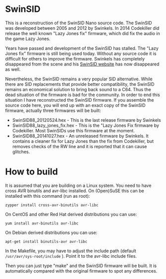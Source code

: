 # SwinSID

This is a reconstruction of the SwinSID Nano source code. The SwinSID was developed between 2005 and 2012 by Swinkels. In 2014 Codekiller did release the well known "Lazy Jones fix" firmware, which did fix the audio in the game Lazy Jones.

Years have passed and development of the SwinSID has stalled. The "Lazy Jones fix" firmware is still being used today. Without any source code it is difficult for others to improve the firmware. Swinkels has completely disappeared from the scene and his [SwinSID website](http://web.archive.org/web/20191212101114/http://www.swinkels.tvtom.pl/swinsid/) has now disappeared as well.

Nevertheless, the SwinSID remains a very popular SID alternative. While there are SID replacements that provide better compatibility, the SwinSID remains an economical solution to bring back sound to a C64. Thus the dead situation of the firmware is bad for the community. In order to end this situation I have reconstructed the SwinSID firmware. If you assemble the source code here, you will end up with an exact copy of the SwinSID firmware, actually three firmwares will be built:
- SwinSID88_20120524.hex - This is the last release firmware by Swinkels
- SwinSID88_lazy_jones_fix.hex - This is the "Lazy Jones Fix firmware by Codekiller. Most SwinSIDs use this firmware at the moment.
- SwinSID88_20141027.hex - An unreleased firmware by Swinkels. It contains a cleaner fix for Lazy Jones than the fix from Codekiller, but removes checks of the RW line and it is reported that it can cause glitches.

# How to build

It is assumed that you are building on a Linux system. You need to have cross AVR binutils and avr-libc installed. On (Open)SuSE this can be installed with this command (run as root):

`zypper install cross-avr-binutils avr-libc`

On CentOS and other Red Hat derived distributions you can use:

`yum install avr-binutils avr-libc`

On Debian derived distributions you can use:

`apt-get install binutils-avr avr-libc`

In the Makefile, you may have to adjust the include path (default `/usr/avr/sys-root/include` ). Point it to the avr-libc include files.

Then you can just type "make" and the SwinSID firmware will be built. It is automatically compared with the original firmware to spot any differences.
